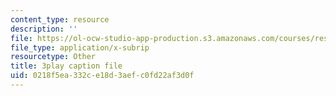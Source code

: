 ```yaml
---
content_type: resource
description: ''
file: https://ol-ocw-studio-app-production.s3.amazonaws.com/courses/res-10-001-making-science-and-engineering-pictures-a-practical-guide-to-presenting-your-work-spring-2016/0218f5ea332ce18d3aefc0fd22af3d0f_cnF_eoMHbmQ.srt
file_type: application/x-subrip
resourcetype: Other
title: 3play caption file
uid: 0218f5ea-332c-e18d-3aef-c0fd22af3d0f
---
```

